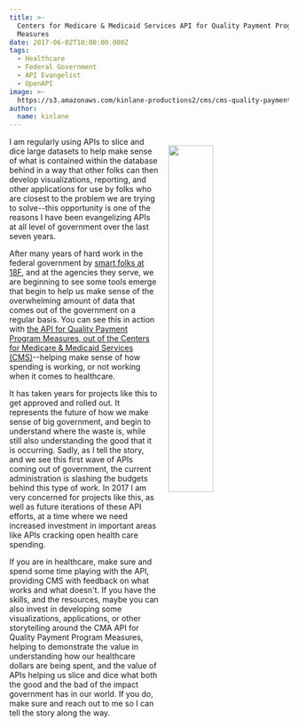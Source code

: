 ```yaml
---
title: >-
  Centers for Medicare & Medicaid Services API for Quality Payment Program
  Measures
date: 2017-06-02T10:00:00.000Z
tags:
  - Healthcare
  - Federal Government
  - API Evangelist
  - OpenAPI
image: >-
  https://s3.amazonaws.com/kinlane-productions2/cms/cms-quality-payment-program.png
author:
  name: kinlane
---
```

<p><img src="https://s3.amazonaws.com/kinlane-productions2/cms/cms-quality-payment-program.png" align="right" width="40%" style="padding: 15px;" /></p>I am regularly using APIs to slice and dice large datasets to help make sense of what is contained within the database behind in a way that other folks can then develop visualizations, reporting, and other applications for use by folks who are closest to the problem we are trying to solve--this opportunity is one of the reasons I have been evangelizing APIs at all level of government over the last seven years.

After many years of hard work in the federal government by [smart folks at 18F](https://18f.gsa.gov/), and at the agencies they serve, we are beginning to see some tools emerge that begin to help us make sense of the overwhelming amount of data that comes out of the government on a regular basis. You can see this in action with [the API for Quality Payment Program Measures, out of the Centers for Medicare & Medicaid Services (CMS)](https://qpp.cms.gov/api/)--helping make sense of how spending is working, or not working when it comes to healthcare.

It has taken years for projects like this to get approved and rolled out. It represents the future of how we make sense of big government, and begin to understand where the waste is, while still also understanding the good that it is occurring. Sadly, as I tell the story, and we see this first wave of APIs coming out of government, the current administration is slashing the budgets behind this type of work. In 2017 I am very concerned for projects like this, as well as future iterations of these API efforts, at a time where we need increased investment in important areas like APIs cracking open health care spending.

If you are in healthcare, make sure and spend some time playing with the API, providing CMS with feedback on what works and what doesn't. If you have the skills, and the resources, maybe you can also invest in developing some visualizations, applications, or other storytelling around the CMA API for Quality Payment Program Measures, helping to demonstrate the value in understanding how our healthcare dollars are being spent, and the value of APIs helping us slice and dice what both the good and the bad of the impact government has in our world. If you do, make sure and reach out to me so I can tell the story along the way.